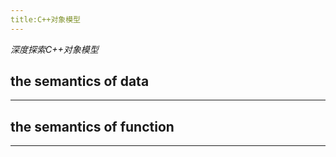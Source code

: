 ```yaml
---
title:C++对象模型
---
```

*深度探索C++对象模型*

## the semantics of data
---
### 



## the semantics of function
---
###

